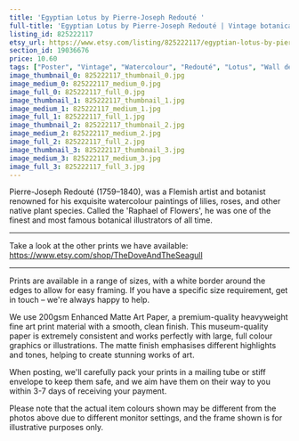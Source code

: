```yaml
---
title: 'Egyptian Lotus by Pierre-Joseph Redouté '
full-title: 'Egyptian Lotus by Pierre-Joseph Redouté | Vintage botanical plant illustration | Art print for nature lovers'
listing_id: 825222117
etsy_url: https://www.etsy.com/listing/825222117/egyptian-lotus-by-pierre-joseph-redoute?utm_source=site&utm_medium=api&utm_campaign=api
section_id: 19036676
price: 10.60
tags: ["Poster", "Vintage", "Watercolour", "Redouté", "Lotus", "Wall decor", "Nature", "Botanical print", "Plant lovers gift", "Plant illustration", "Cottage decor", "Flower art print", "Cottage"]
image_thumbnail_0: 825222117_thumbnail_0.jpg
image_medium_0: 825222117_medium_0.jpg
image_full_0: 825222117_full_0.jpg
image_thumbnail_1: 825222117_thumbnail_1.jpg
image_medium_1: 825222117_medium_1.jpg
image_full_1: 825222117_full_1.jpg
image_thumbnail_2: 825222117_thumbnail_2.jpg
image_medium_2: 825222117_medium_2.jpg
image_full_2: 825222117_full_2.jpg
image_thumbnail_3: 825222117_thumbnail_3.jpg
image_medium_3: 825222117_medium_3.jpg
image_full_3: 825222117_full_3.jpg
---
```

Pierre-Joseph Redouté (1759–1840), was a Flemish artist and botanist renowned for his exquisite watercolour paintings of lilies, roses, and other native plant species. Called the &#39;Raphael of Flowers&#39;, he was one of the finest and most famous botanical illustrators of all time. 

---

Take a look at the other prints we have available:
https://www.etsy.com/shop/TheDoveAndTheSeagull

----

Prints are available in a range of sizes, with a white border around the edges to allow for easy framing. If you have a specific size requirement, get in touch – we&#39;re always happy to help.

We use 200gsm Enhanced Matte Art Paper, a premium-quality heavyweight fine art print material with a smooth, clean finish. This museum-quality paper is extremely consistent and works perfectly with large, full colour graphics or illustrations. The matte finish emphasises different highlights and tones, helping to create stunning works of art.

When posting, we&#39;ll carefully pack your prints in a mailing tube or stiff envelope to keep them safe, and we aim have them on their way to you within 3-7 days of receiving your payment.

Please note that the actual item colours shown may be different from the photos above due to different monitor settings, and the frame shown is for illustrative purposes only.
